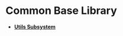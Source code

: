 # Common Base Library<a name="EN-US_TOPIC_0000001055078095"></a>

-   **[Utils Subsystem](utils-subsystem.md)**  


